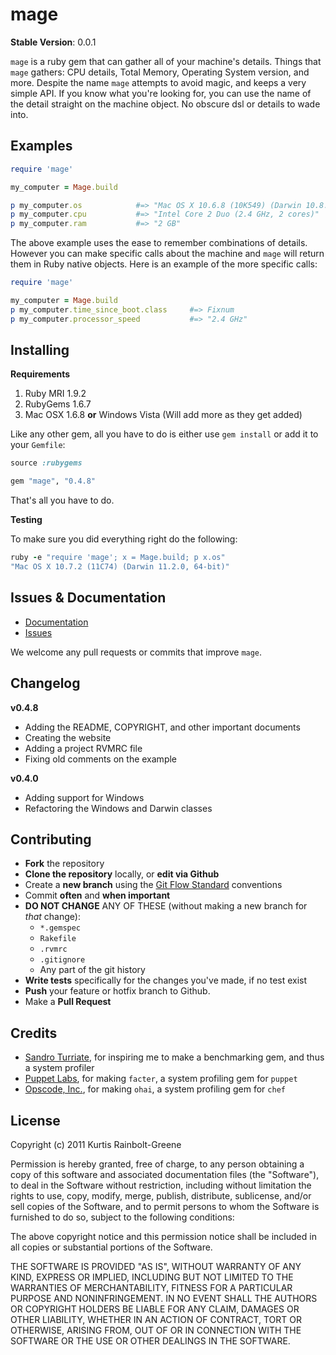 mage
====

**Stable Version**: 0.0.1

`mage` is a ruby gem that can gather all of your machine's details.
Things that `mage` gathers: CPU details, Total Memory, Operating System version, and more.
Despite the name `mage` attempts to avoid magic, and keeps a very simple API.
If you know what you're looking for, you can use the name of the detail straight on the machine object.
No obscure dsl or details to wade into.


Examples
--------

``` ruby
require 'mage'

my_computer = Mage.build

p my_computer.os            #=> "Mac OS X 10.6.8 (10K549) (Darwin 10.8.0, 32-bit)"
p my_computer.cpu           #=> "Intel Core 2 Duo (2.4 GHz, 2 cores)"
p my_computer.ram           #=> "2 GB"
```

The above example uses the ease to remember combinations of details.
However you can make specific calls about the machine and `mage` will return them in Ruby native objects.
Here is an example of the more specific calls:

``` ruby
require 'mage'

my_computer = Mage.build 
p my_computer.time_since_boot.class     #=> Fixnum
p my_computer.processor_speed           #=> "2.4 GHz"
```


Installing
----------

**Requirements**

1. Ruby MRI 1.9.2
2. RubyGems 1.6.7
3. Mac OSX 1.6.8 **or** Windows Vista (Will add more as they get added)

Like any other gem, all you have to do is either use `gem install` or add it to your `Gemfile`:

``` ruby
source :rubygems

gem "mage", "0.4.8"
```

That's all you have to do.

**Testing**

To make sure you did everything right do the following:

``` ruby
ruby -e "require 'mage'; x = Mage.build; p x.os"
"Mac OS X 10.7.2 (11C74) (Darwin 11.2.0, 64-bit)"
```


Issues & Documentation
----------------------

* [Documentation](http://krainboltgreene.github.com/mage/documentation)
* [Issues](https://github.com/krainboltgreene/mage/issues)

We welcome any pull requests or commits that improve `mage`.


Changelog
---------

**v0.4.8**

* Adding the README, COPYRIGHT, and other important documents
* Creating the website
* Adding a project RVMRC file
* Fixing old comments on the example

**v0.4.0**

* Adding support for Windows
* Refactoring the Windows and Darwin classes


Contributing
------------

* **Fork** the repository
* **Clone the repository** locally, or **edit via Github**
* Create a **new branch** using the [Git Flow Standard](http://yakiloo.com/getting-started-git-flow/) conventions
* Commit **often** and **when important**
* **DO NOT CHANGE** ANY OF THESE (without making a new branch for *that* change):
  * `*.gemspec`
  * `Rakefile`
  * `.rvmrc`
  * `.gitignore`
  * Any part of the git history
* **Write tests** specifically for the changes you've made, if no test exist
* **Push** your feature or hotfix branch to Github.
* Make a **Pull Request**


Credits
-------

* [Sandro Turriate](https://github.com/sandro), for inspiring me to make a benchmarking gem, and thus a system profiler
* [Puppet Labs](https://github.com/puppetlabs), for making `facter`, a system profiling gem for `puppet`
* [Opscode, Inc.](https://github.com/opscode), for making `ohai`, a system profiling gem for `chef`


License
-------

Copyright (c) 2011 Kurtis Rainbolt-Greene

Permission is hereby granted, free of charge, to any person obtaining
a copy of this software and associated documentation files (the
"Software"), to deal in the Software without restriction, including
without limitation the rights to use, copy, modify, merge, publish,
distribute, sublicense, and/or sell copies of the Software, and to
permit persons to whom the Software is furnished to do so, subject to
the following conditions:

The above copyright notice and this permission notice shall be
included in all copies or substantial portions of the Software.

THE SOFTWARE IS PROVIDED "AS IS", WITHOUT WARRANTY OF ANY KIND,
EXPRESS OR IMPLIED, INCLUDING BUT NOT LIMITED TO THE WARRANTIES OF
MERCHANTABILITY, FITNESS FOR A PARTICULAR PURPOSE AND
NONINFRINGEMENT. IN NO EVENT SHALL THE AUTHORS OR COPYRIGHT HOLDERS BE
LIABLE FOR ANY CLAIM, DAMAGES OR OTHER LIABILITY, WHETHER IN AN ACTION
OF CONTRACT, TORT OR OTHERWISE, ARISING FROM, OUT OF OR IN CONNECTION
WITH THE SOFTWARE OR THE USE OR OTHER DEALINGS IN THE SOFTWARE.
